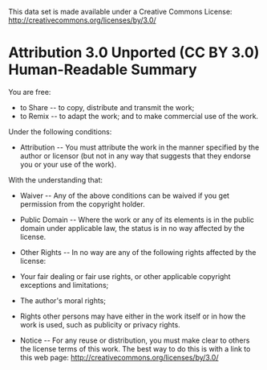This data set is made available under a Creative Commons License:
  http://creativecommons.org/licenses/by/3.0/

Attribution 3.0 Unported (CC BY 3.0) Human-Readable Summary
===========================================================

You are free:
 - to Share -- to copy, distribute and transmit the work;
 - to Remix -- to adapt the work;
and to make commercial use of the work.


Under the following conditions:

* Attribution -- You must attribute the work in the manner specified
by the author or licensor (but not in any way that suggests that
they endorse you or your use of the work).


With the understanding that:

* Waiver -- Any of the above conditions can be waived if you get
permission from the copyright holder.

* Public Domain -- Where the work or any of its elements is in
the public domain under applicable law, the status is in no way
affected by the license.

* Other Rights -- In no way are any of the following rights
affected by the license:

 - Your fair dealing or fair use rights, or other applicable
copyright exceptions and limitations;

 - The author's moral rights;

 - Rights other persons may have either in the work itself or
in how the work is used, such as publicity or privacy rights.

* Notice -- For any reuse or distribution, you must make clear
to others the license terms of this work.  The best way to do
this is with a link to this web page:
  http://creativecommons.org/licenses/by/3.0/
